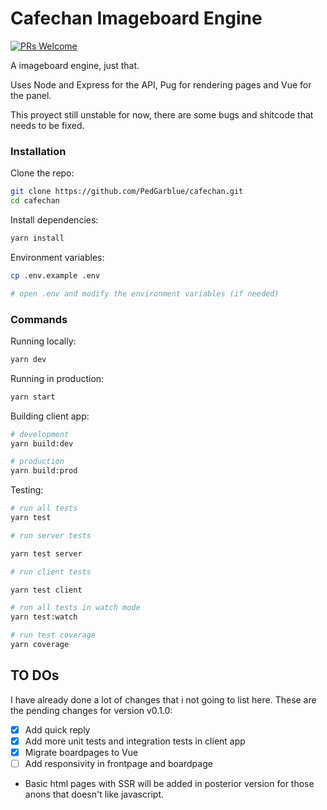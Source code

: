# Cafechan Imageboard Engine

[![PRs Welcome](https://img.shields.io/badge/PRs-welcome-brightgreen.svg?style=flat-square)](http://makeapullrequest.com)

A imageboard engine, just that.

Uses Node and Express for the API, Pug for rendering pages and Vue for the panel.

This proyect still unstable for now, there are some bugs and shitcode that needs to be fixed.

### Installation

Clone the repo:

```bash
git clone https://github.com/PedGarblue/cafechan.git
cd cafechan
```

Install dependencies:

```bash
yarn install
```

Environment variables:

```bash
cp .env.example .env

# open .env and modify the environment variables (if needed)
```

### Commands

Running locally:

```bash
yarn dev
```

Running in production:

```bash
yarn start
```

Building client app:

```bash
# development
yarn build:dev

# production
yarn build:prod
```

Testing:

```bash
# run all tests
yarn test

# run server tests

yarn test server

# run client tests

yarn test client

# run all tests in watch mode
yarn test:watch

# run test coverage
yarn coverage
```

## TO DOs

I have already done a lot of changes that i not going to list here. These are the pending changes for version v0.1.0:

- [x] Add quick reply
- [x] Add more unit tests and integration tests in client app
- [x] Migrate boardpages to Vue
- [ ] Add responsivity in frontpage and boardpage 

* Basic html pages with SSR will be added in posterior version for those anons that doesn't like javascript.
